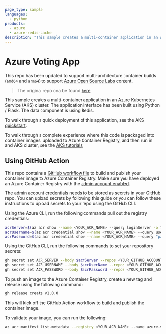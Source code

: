 ```yaml
---
page_type: sample
languages:
  - python
products:
  - azure
  - azure-redis-cache
description: "This sample creates a multi-container application in an Azure Kubernetes Service (AKS) cluster."
---
```


# Azure Voting App

This repo has been updated to support multi-architecture container builds (`amd64` and `arm64`) to support [Azure Open Source Labs](https://github.com/Azure-Samples/azure-opensource-labs) content.

> The original repo cna be found [here](https://github.com/Azure-Samples/azure-voting-app-redis)

This sample creates a multi-container application in an Azure Kubernetes Service (AKS) cluster. The application interface has been built using Python / Flask. The data component is using Redis.

To walk through a quick deployment of this application, see the AKS [quickstart](https://learn.microsoft.com/azure/aks/tutorial-kubernetes-prepare-app).

To walk through a complete experience where this code is packaged into container images, uploaded to Azure Container Registry, and then run in and AKS cluster, see the [AKS tutorials](https://docs.microsoft.com/en-us/azure/aks/tutorial-kubernetes-prepare-app?WT.mc_id=none-github-nepeters).

## Using GitHub Action

This repo contains a [GitHub workflow file](./.github/workflows/docker-image.yml) to build and publish your container image to Azure Container Registry. Make sure you have deployed an Azure Container Registry with the [admin account enabled](https://learn.microsoft.com/azure/container-registry/container-registry-authentication?tabs=azure-cli#admin-account).

The admin account credentials needs to be stored as secrets in your GitHub repo. You can upload secrets by following this guide or you can follow these instructions to upload secrets to your repo using the GitHub CLI.

Using the Azure CLI, run the following commands pull out the registry credentials:

```bash
acrServer=$(az acr show --name <YOUR_ACR_NAME> --query loginServer -o tsv)
acrUsername=$(az acr credential show --name <YOUR_ACR_NAME> --query username -o tsv)
acrPassword=$(az acr credential show --name <YOUR_ACR_NAME> --query "passwords[0].value" -o tsv)
```

Using the GitHub CLI, run the following commands to set your repository secrets:

```bash
gh secret set ACR_SERVER --body $acrServer --repos <YOUR_GITHUB_ACCOUNT>/<YOUR_REPO_NAME>
gh secret set ACR_USERNAME --body $acrUserName --repos <YOUR_GITHUB_ACCOUNT>/<YOUR_REPO_NAME>
gh secret set ACR_PASSWORD --body $acrPassword --repos <YOUR_GITHUB_ACCOUNT>/<YOUR_REPO_NAME>
```

To push an image to the Azure Container Registry, create a new tag and release using the following command:

```bash
gh release create v1.0.0
```

This will kick off the GitHub Action workflow to build and publish the container image.

To validate your image, you can run the following:

```bash
az acr manifest list-metadata --registry <YOUR_ACR_NAME> --name azure-vote-front
```
